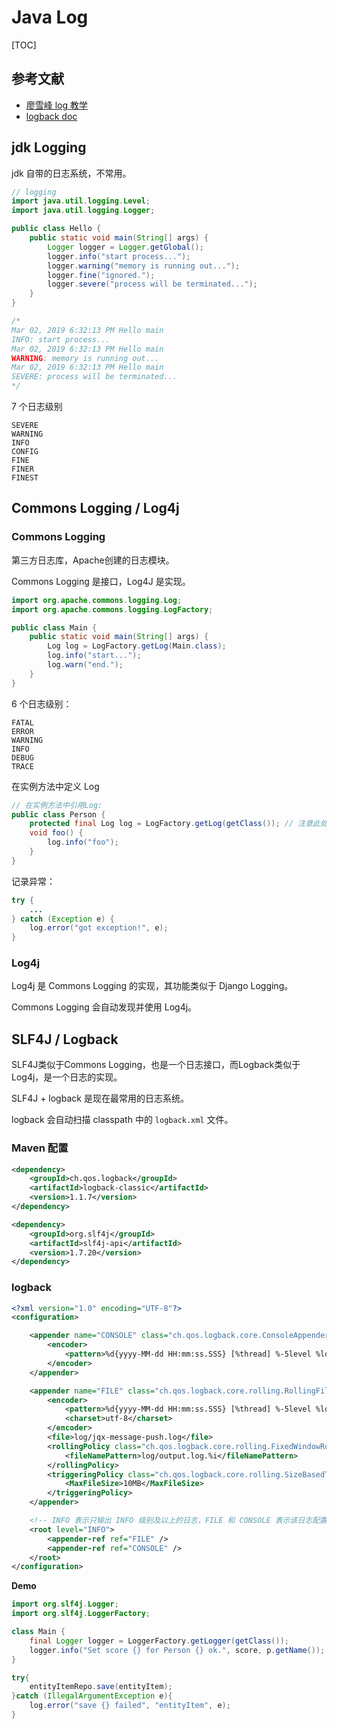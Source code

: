 # Java Log

[TOC]

## 参考文献

* [廖雪峰 log 教学](https://www.liaoxuefeng.com/wiki/1252599548343744/1264738568571776)
* [logback doc](http://logback.qos.ch/)

## jdk Logging

jdk 自带的日志系统，不常用。

```java
// logging
import java.util.logging.Level;
import java.util.logging.Logger;

public class Hello {
    public static void main(String[] args) {
        Logger logger = Logger.getGlobal();
        logger.info("start process...");
        logger.warning("memory is running out...");
        logger.fine("ignored.");
        logger.severe("process will be terminated...");
    }
}

/*
Mar 02, 2019 6:32:13 PM Hello main
INFO: start process...
Mar 02, 2019 6:32:13 PM Hello main
WARNING: memory is running out...
Mar 02, 2019 6:32:13 PM Hello main
SEVERE: process will be terminated...
*/
```

7 个日志级别

```
SEVERE
WARNING
INFO
CONFIG
FINE
FINER
FINEST
```



## Commons Logging / Log4j

### Commons Logging

第三方日志库，Apache创建的日志模块。

Commons Logging 是接口，Log4J 是实现。

```java
import org.apache.commons.logging.Log;
import org.apache.commons.logging.LogFactory;

public class Main {
    public static void main(String[] args) {
        Log log = LogFactory.getLog(Main.class);
        log.info("start...");
        log.warn("end.");
    }
}
```

6 个日志级别：

```
FATAL
ERROR
WARNING
INFO
DEBUG
TRACE
```

在实例方法中定义 Log

```java
// 在实例方法中引用Log:
public class Person {
    protected final Log log = LogFactory.getLog(getClass()); // 注意此处的 getClass()，这么写的好处是，子类也可以直接使用该 Log 实例
    void foo() {
        log.info("foo");
    }
}
```

记录异常：

```java
try {
    ...
} catch (Exception e) {
    log.error("got exception!", e);
}
```

### Log4j

Log4j 是 Commons Logging 的实现，其功能类似于 Django Logging。

Commons Logging 会自动发现并使用 Log4j。



## SLF4J / Logback

SLF4J类似于Commons Logging，也是一个日志接口，而Logback类似于Log4j，是一个日志的实现。

SLF4J + logback 是现在最常用的日志系统。

logback 会自动扫描 classpath 中的 `logback.xml` 文件。

### Maven 配置

```xml
<dependency>
    <groupId>ch.qos.logback</groupId>
    <artifactId>logback-classic</artifactId>
    <version>1.1.7</version>
</dependency>

<dependency>
    <groupId>org.slf4j</groupId>
    <artifactId>slf4j-api</artifactId>
    <version>1.7.20</version>
</dependency>
```

### logback

```xml
<?xml version="1.0" encoding="UTF-8"?>
<configuration>

    <appender name="CONSOLE" class="ch.qos.logback.core.ConsoleAppender">
        <encoder>
            <pattern>%d{yyyy-MM-dd HH:mm:ss.SSS} [%thread] %-5level %logger{36} - %msg%n</pattern>
        </encoder>
    </appender>

    <appender name="FILE" class="ch.qos.logback.core.rolling.RollingFileAppender">
        <encoder>
            <pattern>%d{yyyy-MM-dd HH:mm:ss.SSS} [%thread] %-5level %logger{36} - %msg%n</pattern>
            <charset>utf-8</charset>
        </encoder>
        <file>log/jqx-message-push.log</file>
        <rollingPolicy class="ch.qos.logback.core.rolling.FixedWindowRollingPolicy">
            <fileNamePattern>log/output.log.%i</fileNamePattern>
        </rollingPolicy>
        <triggeringPolicy class="ch.qos.logback.core.rolling.SizeBasedTriggeringPolicy">
            <MaxFileSize>10MB</MaxFileSize>
        </triggeringPolicy>
    </appender>

    <!-- INFO 表示只输出 INFO 级别及以上的日志，FILE 和 CONSOLE 表示该日志配置有两个输出，一个输出到控制台，一个输出到 FILE -->
    <root level="INFO">
        <appender-ref ref="FILE" />
        <appender-ref ref="CONSOLE" />
    </root>
</configuration>
```

**Demo**

```java
import org.slf4j.Logger;
import org.slf4j.LoggerFactory;

class Main {
    final Logger logger = LoggerFactory.getLogger(getClass());
    logger.info("Set score {} for Person {} ok.", score, p.getName());
}

```

```java
try{
    entityItemRepo.save(entityItem);
}catch (IllegalArgumentException e){
    log.error("save {} failed", "entityItem", e);
}
```

